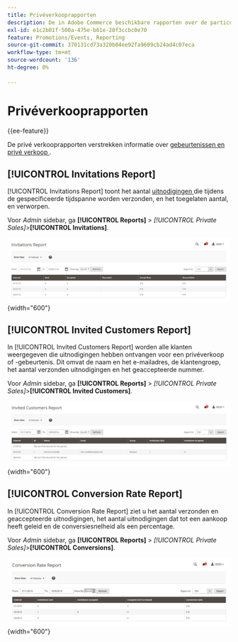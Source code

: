 ```yaml
---
title: Privéverkooprapporten
description: De in Adobe Commerce beschikbare rapporten over de particuliere verkoop bevatten nuttige informatie over evenementen en particuliere verkopen.
exl-id: e1c2b01f-500a-475e-b61e-20f3ccbc0e70
feature: Promotions/Events, Reporting
source-git-commit: 370131cd73a320b04ee92fa9609cb24ad4c07eca
workflow-type: tm+mt
source-wordcount: '136'
ht-degree: 0%

---
```


# Privéverkooprapporten

{{ee-feature}}

De privé verkooprapporten verstrekken informatie over [ gebeurtenissen en privé verkoop ](../merchandising-promotions/events-private-sales.md).

## [!UICONTROL Invitations Report]

[!UICONTROL Invitations Report] toont het aantal [ uitnodigingen ](../merchandising-promotions/invitations.md) die tijdens de gespecificeerde tijdspanne worden verzonden, en het toegelaten aantal, en verworpen.

Voor _Admin_ sidebar, ga **[!UICONTROL Reports]** > _[!UICONTROL Private Sales]_>**[!UICONTROL Invitations]**.

![ het Rapport van Uitnodigingen ](./assets/private-sales-invitations.png){width="600"}

## [!UICONTROL Invited Customers Report]

In [!UICONTROL Invited Customers Report] worden alle klanten weergegeven die uitnodigingen hebben ontvangen voor een privéverkoop of -gebeurtenis. Dit omvat de naam en het e-mailadres, de klantengroep, het aantal verzonden uitnodigingen en het geaccepteerde nummer.

Voor _Admin_ sidebar, ga **[!UICONTROL Reports]** > _[!UICONTROL Private Sales]_>**[!UICONTROL Invited Customers]**.

![ Uitgenodigd Rapport van Klanten ](./assets/private-sales-invited-customers.png){width="600"}

## [!UICONTROL Conversion Rate Report]

In [!UICONTROL Conversion Rate Report] ziet u het aantal verzonden en geaccepteerde uitnodigingen, het aantal uitnodigingen dat tot een aankoop heeft geleid en de conversiesnelheid als een percentage.

Voor _Admin_ sidebar, ga **[!UICONTROL Reports]** > _[!UICONTROL Private Sales]_>**[!UICONTROL Conversions]**.

![ Rapport van het Tarief van de Omzetting ](./assets/private-sales-conversions.png){width="600"}
